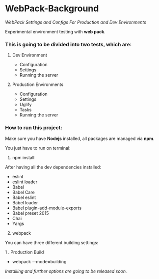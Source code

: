 # WebPack-Background

*WebPack Settings and Configs For Production and Dev Environments*

Experimental environment testing with **web pack**.

### This is going to be divided into two tests, which are:

1. Dev Environment

   * Configuration
   * Settings
   * Running the server

2. Production Environments

   * Configuration
   * Settings
   * Uglify
   * Tasks
   * Running the server


### How to run this project:

Make sure you have **Nodejs** installed, all packages are managed via **npm**.

You just have to run on terminal:

1. npm install

  After having all the dev dependencies installed:

  * eslint
  * eslint loader
  * Babel
  * Babel Care
  * Babel eslint
  * Babel loader
  * Babel plugin-add-module-exports
  * Babel preset 2015
  * Chai
  * Yargs

2. webpack

You can have three different building settings:

1 . Production Build
   
  * webpack --mode=building
  
*Installing and further options are going to be released soon.*
